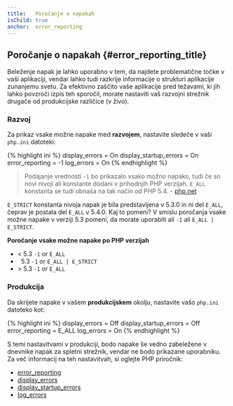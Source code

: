 ```yaml
---
title:   Poročanje o napakah
isChild: true
anchor:  error_reporting
---
```


## Poročanje o napakah {#error_reporting_title}

Beleženje napak je lahko uporabno v tem, da najdete problematične točke v vaši aplikaciji, vendar lahko tudi razkrije
informacije o strukturi aplikacije zunanjemu svetu. Za efektivno zaščito vaše aplikacije pred težavami, ki jih lahko
povzroči izpis teh sporočil, morate nastaviti vaš razvojni strežnik drugače od produkcijske različice (v živo).

### Razvoj

Za prikaz vsake možne napake med <strong>razvojem</strong>, nastavite sledeče v vaši `php.ini` datoteki:

{% highlight ini %}
display_errors = On
display_startup_errors = On
error_reporting = -1
log_errors = On
{% endhighlight %}

> Podajanje vrednosti `-1` bo prikazalo vsako možno napako, tudi če so novi nivoji ali konstante dodani v prihodnjih PHP verzijah. `E_ALL` konstanta se tudi obnaša na tak način od PHP 5.4. - [php.net](http://php.net/function.error-reporting)

`E_STRICT` konstanta nivoja napak je bila predstavljena v 5.3.0 in ni
del `E_ALL`, čeprav je postala del `E_ALL` v 5.4.0. Kaj to pomeni?
V smislu poročanja vsake možne napake v verziji 5.3 pomeni, da morate
uporabiti ali `-1` ali `E_ALL | E_STRICT`.

**Poročanje vsake možne napake po PHP verzijah**

* &lt; 5.3 `-1` or `E_ALL`
* &nbsp; 5.3 `-1` or `E_ALL | E_STRICT`
* &gt; 5.3 `-1` or `E_ALL`

### Produkcija

Da skrijete napake v vašem <strong>produkcijskem</strong> okolju, nastavite vašo `php.ini` datoteko kot:

{% highlight ini %}
display_errors = Off
display_startup_errors = Off
error_reporting = E_ALL
log_errors = On
{% endhighlight %}

S temi nastavitvami v produkciji, bodo napake še vedno zabeležene v dnevnike napak za spletni strežnik, vendar ne bodo
prikazane uporabniku. Za več informacij na teh nastavitvah, si oglejte PHP priročnik:

* [error_reporting](http://php.net/errorfunc.configuration#ini.error-reporting)
* [display_errors](http://php.net/errorfunc.configuration#ini.display-errors)
* [display_startup_errors](http://php.net/errorfunc.configuration#ini.display-startup-errors)
* [log_errors](http://php.net/errorfunc.configuration#ini.log-errors)